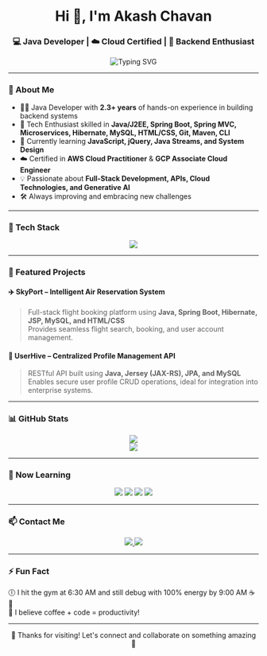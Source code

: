 <h1 align="center">Hi 👋, I'm Akash Chavan</h1>
<h3 align="center">💻 Java Developer | ☁️ Cloud Certified | 🚀 Backend Enthusiast</h3>

<p align="center">
  <img src="https://readme-typing-svg.herokuapp.com?font=Fira+Code&weight=500&size=22&duration=3000&pause=1000&color=00F7FF&center=true&vCenter=true&width=435&lines=Passionate+Java+Developer;Cloud+Explorer+%7C+Backend+Engineer;Lifelong+Learner+%F0%9F%93%9A;Let%27s+build+something+awesome+%F0%9F%94%A5" alt="Typing SVG" />
</p>

---

### 🌟 About Me

- 🧑‍💻 Java Developer with **2.3+ years** of hands-on experience in building backend systems  
- 🔧 Tech Enthusiast skilled in **Java/J2EE, Spring Boot, Spring MVC, Microservices, Hibernate, MySQL, HTML/CSS, Git, Maven, CLI**
- 📖 Currently learning **JavaScript, jQuery, Java Streams, and System Design**
- ☁️ Certified in **AWS Cloud Practitioner** & **GCP Associate Cloud Engineer**
- 💡 Passionate about **Full-Stack Development, APIs, Cloud Technologies, and Generative AI**
- 🛠️ Always improving and embracing new challenges

---

### 🔧 Tech Stack

<p align="center">
  <img src="https://skillicons.dev/icons?i=java,spring,hibernate,mysql,html,css,javascript,jquery,git,maven,github,linux,aws,gcp" />
</p>

---

### 🚀 Featured Projects

#### ✈️ SkyPort – Intelligent Air Reservation System
> Full-stack flight booking platform using **Java, Spring Boot, Hibernate, JSP, MySQL, and HTML/CSS**  
> Provides seamless flight search, booking, and user account management.

#### 👤 UserHive – Centralized Profile Management API
> RESTful API built using **Java, Jersey (JAX-RS), JPA, and MySQL**  
> Enables secure user profile CRUD operations, ideal for integration into enterprise systems.

---

### 📊 GitHub Stats

<p align="center">
<!--   <!-- GitHub Stats -->
  <img src="https://github-readme-stats.vercel.app/api?username=akashchavan22&show_icons=true&theme=tokyonight&hide_border=true" />
  <br />
  <!-- Streak Stats --
  <img src="https://github-readme-streak-stats.herokuapp.com/?user=akashchavan22&theme=tokyonight&hide_border=true" />
  <br /> -->
  <!-- Top Languages -->
  <img src="https://github-readme-stats.vercel.app/api/top-langs/?username=akashchavan22&layout=compact&theme=tokyonight&hide_border=true" />
</p>

---

### 🧠 Now Learning

<p align="center">
  <img src="https://img.shields.io/badge/-JavaScript-black?style=for-the-badge&logo=javascript" />
  <img src="https://img.shields.io/badge/-JQuery-blue?style=for-the-badge&logo=jquery&logoColor=white" />
  <img src="https://img.shields.io/badge/-Java%20Streams-orange?style=for-the-badge" />
  <img src="https://img.shields.io/badge/-System%20Design-red?style=for-the-badge" />
</p>

---

### 📫 Contact Me

<p align="center">
  <!-- Email Button -->
  <a href="mailto:akash.chavan.official1@gmail.com">
    <img src="https://img.shields.io/badge/Email-akash.chavan.official1%40gmail.com-darkblue?style=for-the-badge&logo=gmail&logoColor=white"/>
  </a>

  <!-- LinkedIn Button -->
  <a href="https://www.linkedin.com/in/akashchavan22/">
    <img src="https://img.shields.io/badge/LinkedIn-Connect-blue?style=for-the-badge&logo=linkedin" />
  </a>
</p>


---

### ⚡ Fun Fact

🕕 I hit the gym at 6:30 AM and still debug with 100% energy by 9:00 AM ☕💪  
🤖 I believe coffee + code = productivity!

---

<p align="center">💙 Thanks for visiting! Let's connect and collaborate on something amazing 🚀</p>
